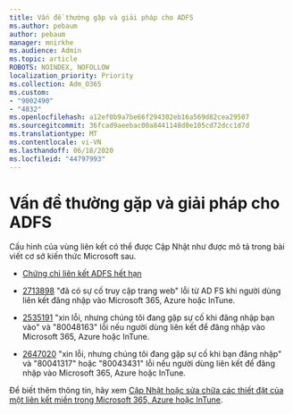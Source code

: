 ```yaml
---
title: Vấn đề thường gặp và giải pháp cho ADFS
ms.author: pebaum
author: pebaum
manager: mnirkhe
ms.audience: Admin
ms.topic: article
ROBOTS: NOINDEX, NOFOLLOW
localization_priority: Priority
ms.collection: Adm_O365
ms.custom:
- "9002490"
- "4832"
ms.openlocfilehash: a12ef0b9a7be66f294302eb16a569d82cea29507
ms.sourcegitcommit: 36fcad9aeebac00a8441148d0e105cd72dcc1d7d
ms.translationtype: MT
ms.contentlocale: vi-VN
ms.lasthandoff: 06/18/2020
ms.locfileid: "44797993"
---
```

# <a name="common-issues-and-resolutions-for-adfs"></a>Vấn đề thường gặp và giải pháp cho ADFS

Cấu hình của vùng liên kết có thể được Cập Nhật như được mô tả trong bài viết cơ sở kiến thức Microsoft sau.

- [Chứng chỉ liên kết ADFS hết hạn](adfs-federation-certificate-expiring.md)

- [2713898](https://support.microsoft.com/help/2713898) "đã có sự cố truy cập trang web" lỗi từ AD FS khi người dùng liên kết đăng nhập vào Microsoft 365, Azure hoặc InTune.

- [2535191](https://support.microsoft.com/help/2535191) "xin lỗi, nhưng chúng tôi đang gặp sự cố khi đăng nhập bạn vào" và "80048163" lỗi nếu người dùng liên kết để đăng nhập vào Microsoft 365, Azure hoặc InTune.

- [2647020](https://support.microsoft.com/help/2647020) "xin lỗi, nhưng chúng tôi đang gặp sự cố khi bạn đăng nhập" và "80041317" hoặc "80043431" lỗi nếu người dùng liên kết để đăng nhập vào Microsoft 365, Azure hoặc InTune.

Để biết thêm thông tin, hãy xem [Cập Nhật hoặc sửa chữa các thiết đặt của một liên kết miền trong Microsoft 365, Azure hoặc InTune](https://docs.microsoft.com/office365/troubleshoot/active-directory/update-federated-domain-office-365).
